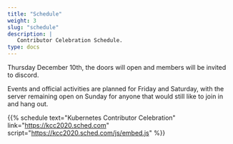 ```yaml
---
title: "Schedule"
weight: 3
slug: "schedule"
description: |
   Contributor Celebration Schedule.
type: docs
---
```


Thursday December 10th, the doors will open and members will be invited to discord. 

Events and official activities are planned for Friday and Saturday, with the
server remaining open on Sunday for anyone that would still like to join in and hang out.

{{% schedule
  text="Kubernetes Contributor Celebration"
  link="https://kcc2020.sched.com"
  script="https://kcc2020.sched.com/js/embed.js"
%}}
